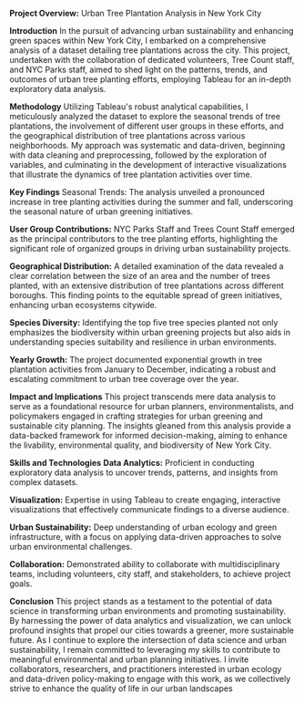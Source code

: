 **Project Overview:** Urban Tree Plantation Analysis in New York City

**Introduction**
In the pursuit of advancing urban sustainability and enhancing green spaces within New York City, I embarked on a comprehensive analysis of a dataset detailing tree plantations across the city. This project, undertaken with the collaboration of dedicated volunteers, Tree Count staff, and NYC Parks staff, aimed to shed light on the patterns, trends, and outcomes of urban tree planting efforts, employing Tableau for an in-depth exploratory data analysis.

**Methodology**
Utilizing Tableau's robust analytical capabilities, I meticulously analyzed the dataset to explore the seasonal trends of tree plantations, the involvement of different user groups in these efforts, and the geographical distribution of tree plantations across various neighborhoods. My approach was systematic and data-driven, beginning with data cleaning and preprocessing, followed by the exploration of variables, and culminating in the development of interactive visualizations that illustrate the dynamics of tree plantation activities over time.

**Key Findings**
Seasonal Trends: The analysis unveiled a pronounced increase in tree planting activities during the summer and fall, underscoring the seasonal nature of urban greening initiatives.

**User Group Contributions:** NYC Parks Staff and Trees Count Staff emerged as the principal contributors to the tree planting efforts, highlighting the significant role of organized groups in driving urban sustainability projects.

**Geographical Distribution:** A detailed examination of the data revealed a clear correlation between the size of an area and the number of trees planted, with an extensive distribution of tree plantations across different boroughs. This finding points to the equitable spread of green initiatives, enhancing urban ecosystems citywide.

**Species Diversity:** Identifying the top five tree species planted not only emphasizes the biodiversity within urban greening projects but also aids in understanding species suitability and resilience in urban environments.

**Yearly Growth:** The project documented exponential growth in tree plantation activities from January to December, indicating a robust and escalating commitment to urban tree coverage over the year.

**Impact and Implications**
This project transcends mere data analysis to serve as a foundational resource for urban planners, environmentalists, and policymakers engaged in crafting strategies for urban greening and sustainable city planning. The insights gleaned from this analysis provide a data-backed framework for informed decision-making, aiming to enhance the livability, environmental quality, and biodiversity of New York City.

**Skills and Technologies**
**Data Analytics:** Proficient in conducting exploratory data analysis to uncover trends, patterns, and insights from complex datasets.

**Visualization:** Expertise in using Tableau to create engaging, interactive visualizations that effectively communicate findings to a diverse audience.

**Urban Sustainability:** Deep understanding of urban ecology and green infrastructure, with a focus on applying data-driven approaches to solve urban environmental challenges.

**Collaboration:** Demonstrated ability to collaborate with multidisciplinary teams, including volunteers, city staff, and stakeholders, to achieve project goals.

**Conclusion**
This project stands as a testament to the potential of data science in transforming urban environments and promoting sustainability. By harnessing the power of data analytics and visualization, we can unlock profound insights that propel our cities towards a greener, more sustainable future.
As I continue to explore the intersection of data science and urban sustainability, I remain committed to leveraging my skills to contribute to meaningful environmental and urban planning initiatives. I invite collaborators, researchers, and practitioners interested in urban ecology and data-driven policy-making to engage with this work, as we collectively strive to enhance the quality of life in our urban landscapes

